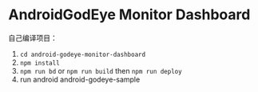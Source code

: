 # AndroidGodEye Monitor Dashboard

自己编译项目：

1. `cd android-godeye-monitor-dashboard`
2. `npm install`
3. `npm run bd` or `npm run build` then `npm run deploy`
4. run android android-godeye-sample
